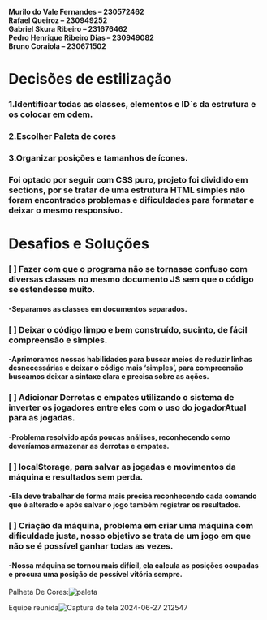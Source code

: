 **Murilo do Vale Fernandes – 230572462**  
**Rafael Queiroz – 230949252**  
**Gabriel Skura Ribeiro – 231676462**  
**Pedro Henrique Ribeiro Dias – 230949082**  
**Bruno Coraiola – 230671502**  

# Decisões de estilização
### 1.Identificar todas as classes, elementos e ID`s da estrutura e os colocar em odem. 
### 2.Escolher [Paleta](https://coolors.co/3a015c-4f0147-35012c-290025-11001c) de cores 
### 3.Organizar posições e tamanhos de ícones. 
### Foi optado por seguir com CSS puro, projeto foi dividido em sections, por se tratar de uma estrutura HTML simples não foram encontrados problemas e dificuldades para formatar e deixar o mesmo responsívo. 

# Desafios e Soluções 
### [ ] Fazer com que o programa não se tornasse confuso com diversas classes no mesmo documento JS sem que o código se estendesse muito. 
#### -Separamos as classes em documentos separados. 

### [ ] Deixar o código limpo e bem construído, sucinto, de fácil compreensão e simples. 
#### -Aprimoramos nossas habilidades para buscar meios de reduzir linhas desnecessárias e deixar o código mais ‘simples’, para compreensão buscamos deixar a sintaxe clara e precisa sobre as ações. 

### [ ] Adicionar Derrotas e empates utilizando o sistema de inverter os jogadores entre eles com o uso do jogadorAtual para as jogadas. 
#### -Problema resolvido após poucas análises, reconhecendo como deveríamos armazenar as derrotas e empates. 

### [ ] localStorage, para salvar as jogadas e movimentos da máquina e resultados sem perda. 
#### -Ela deve trabalhar de forma mais precisa reconhecendo cada comando que é alterado e após salvar o jogo também registrar os resultados.

### [ ] Criação da máquina, problema em criar uma máquina com dificuldade justa, nosso objetivo se trata de um jogo em que não se é possível ganhar todas as vezes.
#### -Nossa máquina se tornou mais difícil, ela calcula as posições ocupadas e procura uma posição de possível vitória sempre.

Palheta De Cores:![paleta](https://github.com/coraiolaLM/Jogo-Da-Velha/assets/142634278/4a59efbd-52ef-4bac-8207-1d95313d2443)


Equipe reunida![Captura de tela 2024-06-27 212547](https://github.com/coraiolaLM/Jogo-Da-Velha/assets/142634278/42a39477-9c94-4db1-a3f3-69182752938e)

